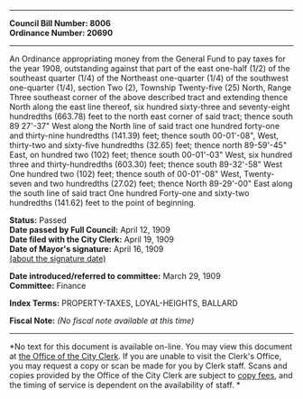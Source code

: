 * * * * *  
  
**Council Bill Number: [](#h0)[](#h2)8006**   
**Ordinance Number: 20690**  
  
* * * * *  
  
An Ordinance appropriating money from the General Fund to pay taxes for the year 1908, outstanding against that part of the east one-half (1/2) of the southeast quarter (1/4) of the Northeast one-quarter (1/4) of the southwest one-quarter (1/4), section Two (2), Township Twenty-five (25) North, Range Three southeast corner of the above described tract and extending thence North along the east line thereof, six hundred sixty-three and seventy-eight hundredths (663.78) feet to the north east corner of said tract; thence south 89 27'-37" West along the North line of said tract one hundred forty-one and thirty-nine hundredths (141.39) feet; thence south 00-01'-08", West, thirty-two and sixty-five hundredths (32.65) feet; thence north 89-59'-45" East, on hundred two (102) feet; thence south 00-01'-03" West, six hundred three and thirty-hundredths (603.30) feet; thence south 89-32'-58" West One hundred two (102) feet; thence south of 00-01'-08" West, Twenty-seven and two hundredths (27.02) feet; thence North 89-29'-00" East along the south line of said tract One hundred Forty-one and sixty-two hundredths (141.62) feet to the point of beginning.  
  
**Status:** Passed   
**Date passed by Full Council:** April 12, 1909   
**Date filed with the City Clerk:** April 19, 1909   
**Date of Mayor's signature:** April 16, 1909   
[(about the signature date)](/~public/approvaldate.htm)   
  
  
**Date introduced/referred to committee:** March 29, 1909   
**Committee:** Finance   
  
**Index Terms:** PROPERTY-TAXES, LOYAL-HEIGHTS, BALLARD  
  
**Fiscal Note:** *(No fiscal note available at this time)*  
  
* * * * *  
  
*No text for this document is available on-line. You may view this document at [the Office of the City Clerk](http://www.seattle.gov/leg/clerk/contactUs.htm). If you are unable to visit the Clerk's Office, you may request a copy or scan be made for you by Clerk staff. Scans and copies provided by the Office of the City Clerk are subject to [copy fees](http://clerk.seattle.gov/~public/clerkfees.htm), and the timing of service is dependent on the availability of staff. *  
  
  
